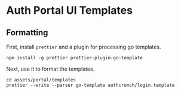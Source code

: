 # Auth Portal UI Templates

## Formatting

First, install `prettier` and a plugin for processing go templates.

```
npm install -g prettier prettier-plugin-go-template
```

Next, use it to format the templates.

```
cd assets/portal/templates
prettier --write --parser go-template authcrunch/login.template
```
